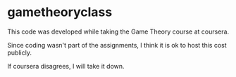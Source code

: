 gametheoryclass
===============

This code was developed while taking the Game Theory course at coursera.

Since coding wasn't part of the assignments, I think it is ok to host this cost publicly.

If coursera disagrees, I will take it down.

